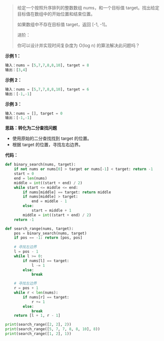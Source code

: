 > 给定一个按照升序排列的整数数组 nums，和一个目标值 target。找出给定目标值在数组中的开始位置和结束位置。
>
> 如果数组中不存在目标值 target，返回 [-1, -1]。
>
> 进阶：
>
> 你可以设计并实现时间复杂度为 O(log n) 的算法解决此问题吗？

**示例 1：**

```python
输入：nums = [5,7,7,8,8,10], target = 8
输出：[3,4]
```

**示例 2：**

```python
输入：nums = [5,7,7,8,8,10], target = 6
输出：[-1,-1]
```

**示例 3：**

```python
输入：nums = [], target = 0
输出：[-1,-1]
```



**思路：转化为二分查找问题**

- 使用原始的二分查找找到 target 的位置。
- 根据 target 的位置，寻找左右边界。

**代码：**

```python
def binary_search(nums, target):
    if not nums or nums[0] > target or nums[-1] < target: return -1
    start = 0
    end = len(nums)
    middle = int((start + end) / 2)
    while start <= middle <= end:
        if nums[middle] == target: return middle
        if nums[middle] > target:
            end = middle - 1
        else:
            start = middle + 1
        middle = int((start + end) / 2)
    return -1

def search_range(nums, target):
    pos = binary_search(nums, target)
    if pos == -1: return [pos, pos]
		
    # 寻找左边界
    l = pos - 1
    while l >= 0:
        if nums[l] == target:
            l -= 1
        else:
            break

    # 寻找左边界
    r = pos + 1
    while r < len(nums):
        if nums[r] == target:
            r += 1
        else:
            break
    return [l + 1, r - 1]

print(search_range([2, 2], 2))
print(search_range([5, 7, 7, 8, 8, 10], 8))
print(search_range([1, 2], 1))
```

